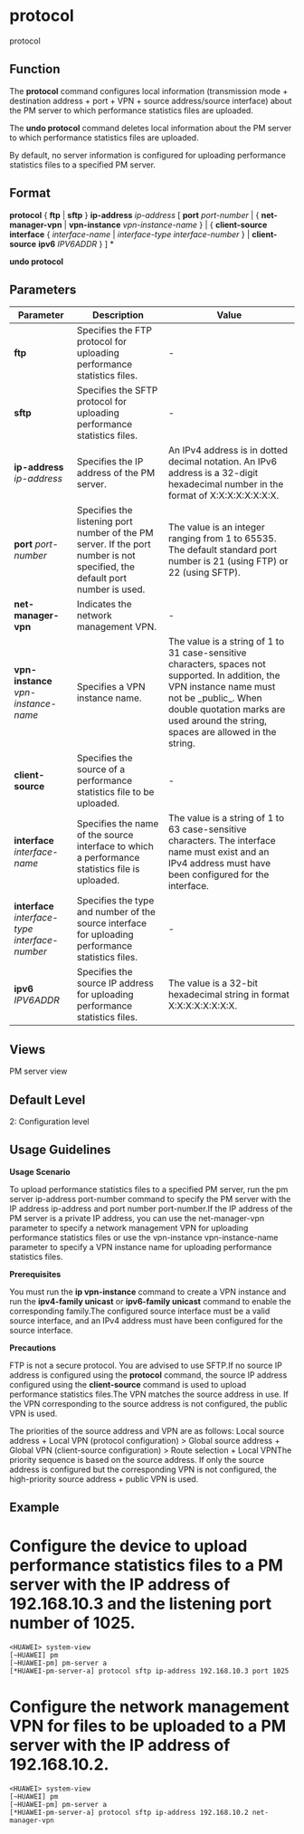 protocol
========

protocol

Function
--------



The **protocol** command configures local information (transmission mode + destination address + port + VPN + source address/source interface) about the PM server to which performance statistics files are uploaded.

The **undo protocol** command deletes local information about the PM server to which performance statistics files are uploaded.



By default, no server information is configured for uploading performance statistics files to a specified PM server.


Format
------

**protocol** { **ftp** | **sftp** } **ip-address** *ip-address* [ **port** *port-number* | { **net-manager-vpn** | **vpn-instance** *vpn-instance-name* } | { **client-source** **interface** { *interface-name* | *interface-type* *interface-number* } | **client-source** **ipv6** *IPV6ADDR* } ] \*

**undo protocol**


Parameters
----------

| Parameter | Description | Value |
| --- | --- | --- |
| **ftp** | Specifies the FTP protocol for uploading performance statistics files. | - |
| **sftp** | Specifies the SFTP protocol for uploading performance statistics files. | - |
| **ip-address** *ip-address* | Specifies the IP address of the PM server. | An IPv4 address is in dotted decimal notation. An IPv6 address is a 32-digit hexadecimal number in the format of X:X:X:X:X:X:X:X. |
| **port** *port-number* | Specifies the listening port number of the PM server.  If the port number is not specified, the default port number is used. | The value is an integer ranging from 1 to 65535. The default standard port number is 21 (using FTP) or 22 (using SFTP). |
| **net-manager-vpn** | Indicates the network management VPN. | - |
| **vpn-instance** *vpn-instance-name* | Specifies a VPN instance name. | The value is a string of 1 to 31 case-sensitive characters, spaces not supported. In addition, the VPN instance name must not be \_public\_. When double quotation marks are used around the string, spaces are allowed in the string. |
| **client-source** | Specifies the source of a performance statistics file to be uploaded. | - |
| **interface** *interface-name* | Specifies the name of the source interface to which a performance statistics file is uploaded. | The value is a string of 1 to 63 case-sensitive characters. The interface name must exist and an IPv4 address must have been configured for the interface. |
| **interface** *interface-type* *interface-number* | Specifies the type and number of the source interface for uploading performance statistics files. | - |
| **ipv6** *IPV6ADDR* | Specifies the source IP address for uploading performance statistics files. | The value is a 32-bit hexadecimal string in format X:X:X:X:X:X:X:X. |



Views
-----

PM server view


Default Level
-------------

2: Configuration level


Usage Guidelines
----------------

**Usage Scenario**

To upload performance statistics files to a specified PM server, run the pm server ip-address port-number command to specify the PM server with the IP address ip-address and port number port-number.If the IP address of the PM server is a private IP address, you can use the net-manager-vpn parameter to specify a network management VPN for uploading performance statistics files or use the vpn-instance vpn-instance-name parameter to specify a VPN instance name for uploading performance statistics files.

**Prerequisites**

You must run the **ip vpn-instance** command to create a VPN instance and run the **ipv4-family unicast** or **ipv6-family unicast** command to enable the corresponding family.The configured source interface must be a valid source interface, and an IPv4 address must have been configured for the source interface.

**Precautions**

FTP is not a secure protocol. You are advised to use SFTP.If no source IP address is configured using the **protocol** command, the source IP address configured using the **client-source** command is used to upload performance statistics files.The VPN matches the source address in use. If the VPN corresponding to the source address is not configured, the public VPN is used.

The priorities of the source address and VPN are as follows: Local source address + Local VPN (protocol configuration) > Global source address + Global VPN (client-source configuration) > Route selection + Local VPNThe priority sequence is based on the source address. If only the source address is configured but the corresponding VPN is not configured, the high-priority source address + public VPN is used.


Example
-------

# Configure the device to upload performance statistics files to a PM server with the IP address of 192.168.10.3 and the listening port number of 1025.
```
<HUAWEI> system-view
[~HUAWEI] pm
[~HUAWEI-pm] pm-server a
[*HUAWEI-pm-server-a] protocol sftp ip-address 192.168.10.3 port 1025

```

# Configure the network management VPN for files to be uploaded to a PM server with the IP address of 192.168.10.2.
```
<HUAWEI> system-view
[~HUAWEI] pm
[~HUAWEI-pm] pm-server a
[*HUAWEI-pm-server-a] protocol sftp ip-address 192.168.10.2 net-manager-vpn

```